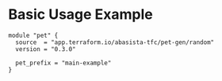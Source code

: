 # Basic Usage Example

```hcl
module "pet" {
  source  = "app.terraform.io/abasista-tfc/pet-gen/random"
  version = "0.3.0"

  pet_prefix = "main-example"
}
```